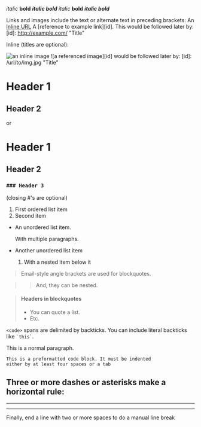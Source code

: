 *italic*   **bold** ***italic bold***
_italic_   __bold__ ___italic bold___

Links and images include the text or alternate text in preceding brackets:
An [Inline URL](http://url.com/ "With a title")
A [reference to example link][id]. This would be followed later by:
[id]: http://example.com/  "Title"

Inline (titles are optional):

![an inline image](/path/img.jpg "Title")
![a referenced image][id] would be followed later by:
[id]: /url/to/img.jpg "Title"

Header 1
========
Header 2
--------
or
# Header 1 #
## Header 2 ##
### ``### Header 3``
(closing #'s are optional)

1.  First ordered list item
2.  Second item

*   An unordered list item.

    With multiple paragraphs.

*   Another unordered list item
    1. With a nested item below it

> Email-style angle brackets
> are used for blockquotes.

> > And, they can be nested.

> #### Headers in blockquotes
> 
> * You can quote a list.
> * Etc.

`<code>` spans are delimited by backticks.  You can include literal
backticks like `` `this` ``.

This is a normal paragraph.

    This is a preformatted code block. It must be indented
    either by at least four spaces or a tab

Three or more dashes or asterisks make a horizontal rule:
---
* * *
- - - -

Finally, end a line with two or more spaces to do a manual line break

